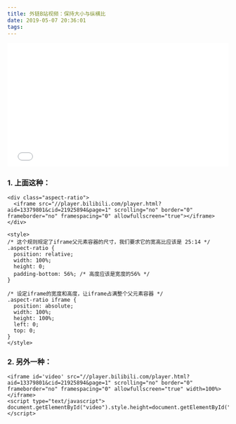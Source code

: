 ```yaml
---
title: 外链B站视频：保持大小与纵横比
date: 2019-05-07 20:36:01
tags:
---
```

<div class="aspect-ratio">
  <iframe src="//player.bilibili.com/player.html?aid=13379801&cid=21925894&page=1" scrolling="no" border="0" frameborder="no" framespacing="0" allowfullscreen="true"></iframe>
</div>
 
<style>
/* 这个规则规定了iframe父元素容器的尺寸，我们要去它的宽高比应该是 25:14 */
.aspect-ratio {
  position: relative;
  width: 100%;
  height: 0;
  padding-bottom: 56%; /* 高度应该是宽度的56% */
}
 
/* 设定iframe的宽度和高度，让iframe占满整个父元素容器 */
.aspect-ratio iframe {
  position: absolute;
  width: 100%;
  height: 100%;
  left: 0;
  top: 0;
}
</style>


### 1. 上面这种：
```
<div class="aspect-ratio">
  <iframe src="//player.bilibili.com/player.html?aid=13379801&cid=21925894&page=1" scrolling="no" border="0" frameborder="no" framespacing="0" allowfullscreen="true"></iframe>
</div>
 
<style>
/* 这个规则规定了iframe父元素容器的尺寸，我们要求它的宽高比应该是 25:14 */
.aspect-ratio {
  position: relative;
  width: 100%;
  height: 0;
  padding-bottom: 56%; /* 高度应该是宽度的56% */
}
 
/* 设定iframe的宽度和高度，让iframe占满整个父元素容器 */
.aspect-ratio iframe {
  position: absolute;
  width: 100%;
  height: 100%;
  left: 0;
  top: 0;
}
</style>
```
### 2. 另外一种：
```
<iframe id='video' src="//player.bilibili.com/player.html?aid=13379801&cid=21925894&page=1" scrolling="no" border="0" frameborder="no" framespacing="0" allowfullscreen="true" width=100%> </iframe>
<script type="text/javascript">
document.getElementById("video").style.height=document.getElementById("video").scrollWidth*0.75+"px";
</script>
```
